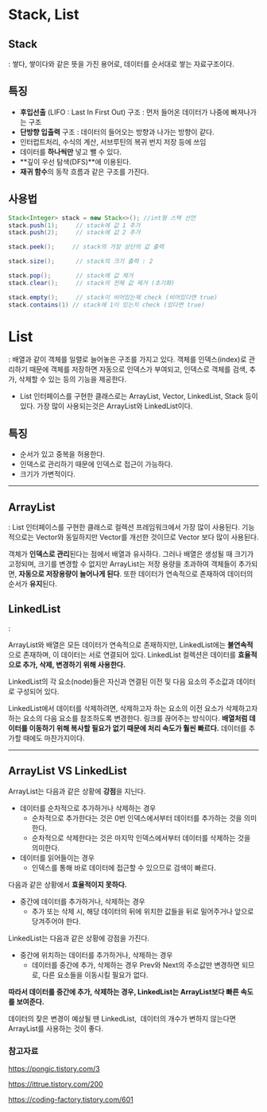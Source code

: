 Stack, List
=====
## Stack
: 쌓다, 쌓이다와 같은 뜻을 가진 용어로, 데이터를 순서대로 쌓는 자료구조이다.

## 특징

- **후입선출** (LIFO : Last In First Out) 구조 : 먼저 들어온 데이터가 나중에 빠져나가는 구조
- **단방향 입출력** 구조 : 데이터의 들어오는 방향과 나가는 방향이 같다.
- 인터럽트처리, 수식의 계산, 서브루틴의 복귀 번지 저장 등에 쓰임
- 데이터를 **하나씩만** 넣고 뺄 수 있다.
- **깊이 우선 탐색(DFS)**에 이용된다.
- **재귀 함수**의 동작 흐름과 같은 구조를 가진다.

## 사용법

```java
Stack<Integer> stack = new Stack<>(); //int형 스택 선언
stack.push(1);     // stack에 값 1 추가
stack.push(2);     // stack에 값 2 추가

stack.peek();     // stack의 가장 상단의 값 출력

stack.size();      // stack의 크기 출력 : 2

stack.pop();       // stack에 값 제거
stack.clear();     // stack의 전체 값 제거 (초기화)

stack.empty();     // stack이 비어있는제 check (비어있다면 true)
stack.contains(1) // stack에 1이 있는지 check (있다면 true)
```

# List

:  배열과 같이 객체를 일렬로 늘어놓은 구조를 가지고 있다. 객체를 인덱스(index)로 관리하기 때문에 객체를 저장하면 자동으로 인덱스가 부여되고, 인덱스로 객체를 검색, 추가, 삭제할 수 있는 등의 기능을 제공한다.

- List 인터페이스를 구현한 클래스로는 ArrayList, Vector, LinkedList, Stack 등이 있다. 가장 많이 사용되는것은 ArrayList와 LinkedList이다.

## 특징

- 순서가 있고 중복을 허용한다.
- 인덱스로 관리하기 때문에 인덱스로 접근이 가능하다.
- 크기가 가변적이다.

---

## ArrayList

: List 인터페이스를 구현한 클래스로 컬렉션 프레임워크에서 가장 많이 사용된다. 기능적으로는 Vector와 동일하지만 Vector를 개선한 것이므로 Vector 보다 많이 사용된다.

객체가 **인덱스로 관리**된다는 점에서 배열과 유사하다. 그러나 배열은 생성될 때 크기가 고정되며, 크기를 변경할 수 없지만 ArrayList는 저장 용량을 초과하여 객체들이 추가되면, **자동으로 저장용량이 늘어나게 된다**. 또한 데이터가 연속적으로 존재하여 데이터의 순서가 **유지**된다.

## LinkedList

: 

ArrayList와 배열은 모든 데이터가 연속적으로 존재하지만, LinkedList에는 **불연속적**으로 존재하며, 이 데이터는 서로 연결되어 있다. LinkedList 컬렉션은 데이터를 **효율적으로 추가, 삭제, 변경하기 위해 사용한다.**

LinkedList의 각 요소(node)들은 자신과 연결된 이전 및 다음 요소의 주소값과 데이터로 구성되어 있다.

LinkedList에서 데이터를 삭제하려면, 삭제하고자 하는 요소의 이전 요소가 삭제하고자 하는 요소의 다음 요소를 참조하도록 변경한다. 링크를 끊어주는 방식이다. **배열처럼 데이터를 이동하기 위해 복사할 필요가 없기 때문에 처리 속도가 훨씬 빠르다.** 데이터를 추가할 때에도 마찬가지이다.

---

## **ArrayList VS LinkedList**

ArrayList는 다음과 같은 상황에 **강점**을 지닌다.

- 데이터를 순차적으로 추가하거나 삭제하는 경우
    - 순차적으로 추가한다는 것은 0번 인덱스에서부터 데이터를 추가하는 것을 의미한다.
    - 순차적으로 삭제한다는 것은 마지막 인덱스에서부터 데이터를 삭제하는 것을 의미한다.
- 데이터를 읽어들이는 경우
    - 인덱스를 통해 바로 데이터에 접근할 수 있으므로 검색이 빠르다.

다음과 같은 상황에서 **효율적이지 못하다.**

- 중간에 데이터를 추가하거나, 삭제하는 경우
    - 추가 또는 삭제 시, 해당 데이터의 뒤에 위치한 값들을 뒤로 밀어주거나 앞으로 당겨주어야 한다.

LinkedList는 다음과 같은 상황에 강점을 가진다.

- 중간에 위치하는 데이터를 추가하거나, 삭제하는 경우
    - 데이터를 중간에 추가, 삭제하는 경우 Prev와 Next의 주소값만 변경하면 되므로, 다른 요소들을 이동시킬 필요가 없다.

**따라서 데이터를 중간에 추가, 삭제하는 경우, LinkedList는 ArrayList보다 빠른 속도를 보여준다.**

데이터의 잦은 변경이 예상될 땐 LinkedList,  데이터의 개수가 변하지 않는다면 ArrayList를 사용하는 것이 좋다.

### 참고자료

https://pongic.tistory.com/3

https://ittrue.tistory.com/200

https://coding-factory.tistory.com/601
